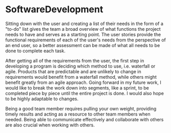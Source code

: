 # SoftwareDevelopment


Sitting down with the user and creating a list of their needs in the form of a "to-do" list gives the team a broad overview of what functions the project needs to have and serves as a starting point. The user stories provide the functional requirements of each of the user's needs from the perspective of an end user, so a better assessment can be made of what all needs to be done to complete each task.

After getting all of the requirements from the user, the first step in developing a program is deciding which method to use, i.e. waterfall or agile. Products that are predictable and are unlikely to change in requirements would benefit from a waterfall method, while others might benefit greatly from an agile approach. Going forward in my future work, I would like to break the work down into segments, like a sprint, to be completed piece by piece until the entire project is done. I would also hope to be highly adaptable to changes.

Being a good team member requires pulling your own weight, providing timely results and acting as a resource to other team members when needed. Being able to communicate effectively and collaborate with others are also crucial when working with others.
